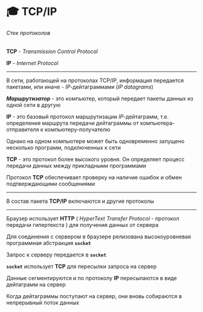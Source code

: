 # :mortar_board: TCP/IP
###### Стек протоколов

**TCP** - _Transmission Control Protocol_

**IP** - _Internet Protocol_

***

В сети, работающей на протоколах TCP/IP, информация передается пакетами, или иначе - _IP_-дейтаграммами (_IP datagrams_)

**_Маршрутизатор_** - это компьютер, который передает пакеты данных из одной сети в другую

**IP** - это базовый протокол маршрутизации _IP_-дейтаграмм, т.е. определения маршрута передачи дейтаграммы от компьютера-отправителя к компьютеру-получателю

Однако на одном компьютере может быть одновременно запущено несколько программ, подключенных к сети

**TCP** - это протокол более высокого уровня. Он определяет процесс передачи данных между прикладными программами

Протокол **TCP** обеспечивает проверку на наличие ошибок и обмен подтверждающими сообщениями

***

В состав пакета **TCP/IP** включаются и другие протоколы

***

Браузер использует **HTTP** ( _HyperText Transfer Protocol_ - протокол передачи гипертекста ) для получения данных от сервера

Для соединения с сервером в браузере релизована высокоуровневая программная абстракция **`socket`**

Запрос к серверу передается в **`socket`**

**`socket`** использует **TCP** для пересылки запроса на сервер

Данные сегментируются и по протоколу **IP** пересылаются в виде дейтаграмм на сервер

Когда дейтаграммы поступают на сервер, они вновь собираются в непрерывный поток данных

